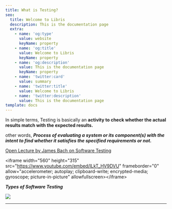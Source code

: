```yaml
---
title: What is Testing?
seo:
  title: Welcome to Libris
  description: This is the documentation page
  extra:
    - name: 'og:type'
      value: website
      keyName: property
    - name: 'og:title'
      value: Welcome to Libris
      keyName: property
    - name: 'og:description'
      value: This is the documentation page
      keyName: property
    - name: 'twitter:card'
      value: summary
    - name: 'twitter:title'
      value: Welcome to Libris
    - name: 'twitter:description'
      value: This is the documentation page
template: docs
---
```

In simple terms, Testing is basically an **activity to check whether the actual results match with the expected results.**

other words, ***Process of evaluating a system or its component(s) with the intent to find whether it satisfies the specified requirements or not.***

[Open Lecture by James Bach on Software Testing](https://www.youtube.com/watch?v=ILkT_HV9DVU)

\<iframe width="560" height="315" src="https://www.youtube.com/embed/ILkT_HV9DVU" frameborder="0" allow="accelerometer; autoplay; clipboard-write; encrypted-media; gyroscope; picture-in-picture" allowfullscreen>\</iframe>



***Types of Software Testing***

![](https://hackr.io/blog/types-of-software-testing/thumbnail/large)

***
